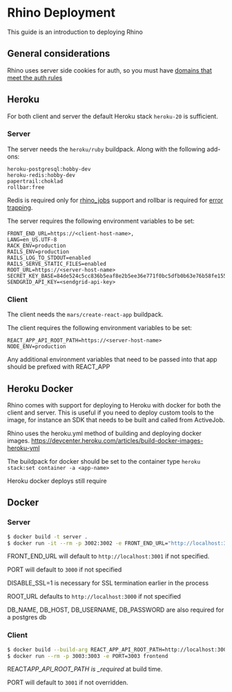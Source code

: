 # Rhino Deployment

This guide is an introduction to deploying Rhino

## General considerations

Rhino uses server side cookies for auth, so you must have [domains that meet the auth rules](auth.md)

## Heroku

For both client and server the default Heroku stack `heroku-20` is sufficient.

### Server

The server needs the `heroku/ruby` buildpack. Along with the following add-ons:

    heroku-postgresql:hobby-dev
    heroku-redis:hobby-dev
    papertrail:choklad
    rollbar:free

Redis is required only for [rhino_jobs](jobs.md) support and rollbar is required for [error trapping](error_reporting.md).

The server requires the following environment variables to be set:

    FRONT_END_URL=https://<client-host-name>,
    LANG=en_US.UTF-8
    RACK_ENV=production
    RAILS_ENV=production
    RAILS_LOG_TO_STDOUT=enabled
    RAILS_SERVE_STATIC_FILES=enabled
    ROOT_URL=https://<server-host-name>
    SECRET_KEY_BASE=84de524c5cc836b5eaf8e2b5ee36e771f0bc5dfb0b63e76b58fe155d32cb3c71ca48f5a39f4992c5aaa3bb9d323d9ab1529b526bb2349bf2e09fd44385ab234c
    SENDGRID_API_KEY=<sendgrid-api-key>

### Client

The client needs the `mars/create-react-app` buildpack.

The client requires the following environment variables to be set:

    REACT_APP_API_ROOT_PATH=https://<server-host-name>
    NODE_ENV=production

Any additional environment variables that need to be passed into that app should be prefixed with REACT_APP

## Heroku Docker

Rhino comes with support for deploying to Heroku with docker for both the client and server. This is useful if you need to deploy custom tools to the image, for instance an SDK that needs to be built and called from ActiveJob.

Rhino uses the heroku.yml method of building and deploying docker images. https://devcenter.heroku.com/articles/build-docker-images-heroku-yml

The buildpack for docker should be set to the container type `heroku stack:set container -a <app-name>`

Heroku docker deploys still require

## Docker

### Server

```bash
$ docker build -t server .
$ docker run -it --rm -p 3002:3002 -e FRONT_END_URL="http://localhost:3003" -e PORT=3002 -e DISABLE_SSL=1 -e ROOT_URL=http://localhost:3002 server
```

FRONT_END_URL will default to `http://localhost:3001` if not specified.

PORT will default to `3000` if not specified

DISABLE_SSL=1 is necessary for SSL termination earlier in the process

ROOT_URL defaults to `http://localhost:3000` if not specified

DB_NAME, DB_HOST, DB_USERNAME, DB_PASSWORD are also required for a postgres db

### Client

```bash
$ docker build --build-arg REACT_APP_API_ROOT_PATH=http://localhost:3002 -t frontend .
$ docker run --rm -p 3003:3003 -e PORT=3003 frontend
```

REACT*APP_API_ROOT_PATH is \_required* at build time.

PORT will default to `3001` if not overridden.
